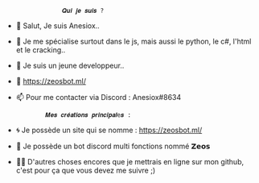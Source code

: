                     𝑸𝒖𝒊 𝒋𝒆 𝒔𝒖𝒊𝒔 ?

- 👋 Salut, Je suis Anesiox..
- 👀 Je me spécialise surtout dans le js, mais aussi le python, le c#, l'html et le cracking..
- 🌱 Je suis un jeune developpeur..
- 💞️ https://zeosbot.ml/
- 📫 Pour me contacter via Discord : Anesiox#8634

              𝑴𝒆𝒔 𝒄𝒓𝒆́𝒂𝒕𝒊𝒐𝒏𝒔 𝒑𝒓𝒊𝒏𝒄𝒊𝒑𝒂𝒍e𝒔 :
              
- 🌀 Je possède un site qui se nomme : https://zeosbot.ml/
- 🤖 Je possède un bot discord multi fonctions nommé 𝗭𝗲𝗼𝘀
- 🙏🏻 D'autres choses encores que je mettrais en ligne sur mon github, c'est pour ça que vous devez me suivre ;)
